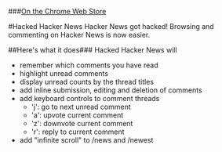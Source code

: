 ###[On the Chrome Web Store](https://chrome.google.com/webstore/detail/hacked-hacker-news/hlddllcemddpbekleofllndfidcgbgdp)

#Hacked Hacker News
Hacker News got hacked! Browsing and commenting on Hacker News is now easier.

##Here's what it does###
Hacked Hacker News will
* remember which comments you have read
* highlight unread comments
* display unread counts by the thread titles
* add inline submission, editing and deletion of comments
* add keyboard controls to comment threads
  * 'j': go to next unread comment
  * 'a': upvote current comment
  * 'z': downvote current comment
  * 'r': reply to current comment
* add "infinite scroll" to /news and /newest
